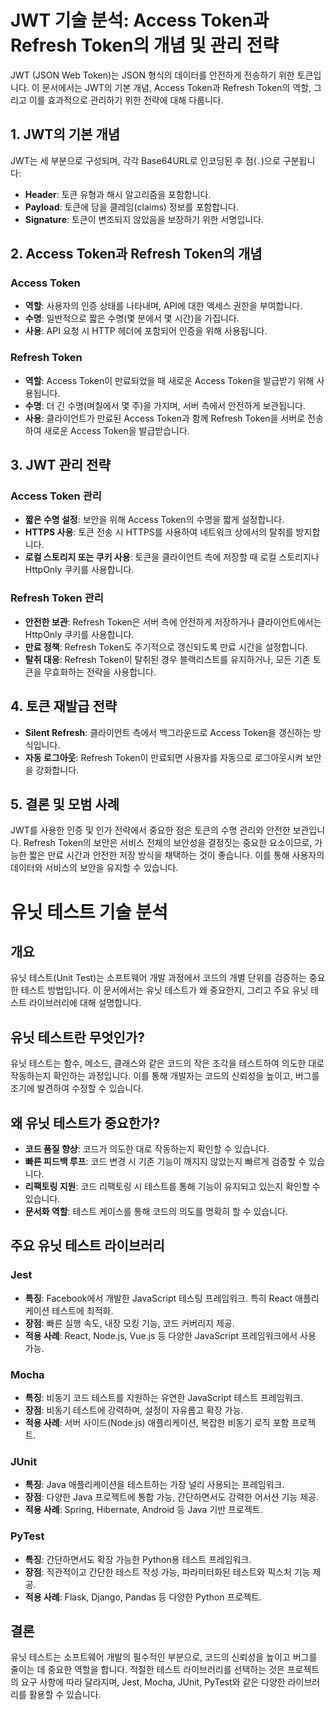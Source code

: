 # JWT 기술 분석: Access Token과 Refresh Token의 개념 및 관리 전략

JWT (JSON Web Token)는 JSON 형식의 데이터를 안전하게 전송하기 위한 토큰입니다. 이 문서에서는 JWT의 기본 개념, Access Token과 Refresh Token의 역할, 그리고 이를 효과적으로 관리하기 위한 전략에 대해 다룹니다.

## 1. JWT의 기본 개념
JWT는 세 부분으로 구성되며, 각각 Base64URL로 인코딩된 후 점(`.`)으로 구분됩니다:

- **Header**: 토큰 유형과 해시 알고리즘을 포함합니다.
- **Payload**: 토큰에 담을 클레임(claims) 정보를 포함합니다.
- **Signature**: 토큰이 변조되지 않았음을 보장하기 위한 서명입니다.

## 2. Access Token과 Refresh Token의 개념

### Access Token
- **역할**: 사용자의 인증 상태를 나타내며, API에 대한 액세스 권한을 부여합니다.
- **수명**: 일반적으로 짧은 수명(몇 분에서 몇 시간)을 가집니다.
- **사용**: API 요청 시 HTTP 헤더에 포함되어 인증을 위해 사용됩니다.

### Refresh Token
- **역할**: Access Token이 만료되었을 때 새로운 Access Token을 발급받기 위해 사용됩니다.
- **수명**: 더 긴 수명(며칠에서 몇 주)을 가지며, 서버 측에서 안전하게 보관됩니다.
- **사용**: 클라이언트가 만료된 Access Token과 함께 Refresh Token을 서버로 전송하여 새로운 Access Token을 발급받습니다.

## 3. JWT 관리 전략

### Access Token 관리
- **짧은 수명 설정**: 보안을 위해 Access Token의 수명을 짧게 설정합니다.
- **HTTPS 사용**: 토큰 전송 시 HTTPS를 사용하여 네트워크 상에서의 탈취를 방지합니다.
- **로컬 스토리지 또는 쿠키 사용**: 토큰을 클라이언트 측에 저장할 때 로컬 스토리지나 HttpOnly 쿠키를 사용합니다.

### Refresh Token 관리
- **안전한 보관**: Refresh Token은 서버 측에 안전하게 저장하거나 클라이언트에서는 HttpOnly 쿠키를 사용합니다.
- **만료 정책**: Refresh Token도 주기적으로 갱신되도록 만료 시간을 설정합니다.
- **탈취 대응**: Refresh Token이 탈취된 경우 블랙리스트를 유지하거나, 모든 기존 토큰을 무효화하는 전략을 사용합니다.

## 4. 토큰 재발급 전략

- **Silent Refresh**: 클라이언트 측에서 백그라운드로 Access Token을 갱신하는 방식입니다.
- **자동 로그아웃**: Refresh Token이 만료되면 사용자를 자동으로 로그아웃시켜 보안을 강화합니다.

## 5. 결론 및 모범 사례
JWT를 사용한 인증 및 인가 전략에서 중요한 점은 토큰의 수명 관리와 안전한 보관입니다. Refresh Token의 보안은 서비스 전체의 보안성을 결정짓는 중요한 요소이므로, 가능한 짧은 만료 시간과 안전한 저장 방식을 채택하는 것이 좋습니다. 이를 통해 사용자의 데이터와 서비스의 보안을 유지할 수 있습니다.

# 유닛 테스트 기술 분석

## 개요

유닛 테스트(Unit Test)는 소프트웨어 개발 과정에서 코드의 개별 단위를 검증하는 중요한 테스트 방법입니다. 이 문서에서는 유닛 테스트가 왜 중요한지, 그리고 주요 유닛 테스트 라이브러리에 대해 설명합니다.

## 유닛 테스트란 무엇인가?

유닛 테스트는 함수, 메소드, 클래스와 같은 코드의 작은 조각을 테스트하여 의도한 대로 작동하는지 확인하는 과정입니다. 이를 통해 개발자는 코드의 신뢰성을 높이고, 버그를 조기에 발견하여 수정할 수 있습니다.

## 왜 유닛 테스트가 중요한가?

- **코드 품질 향상**: 코드가 의도한 대로 작동하는지 확인할 수 있습니다.
- **빠른 피드백 루프**: 코드 변경 시 기존 기능이 깨지지 않았는지 빠르게 검증할 수 있습니다.
- **리팩토링 지원**: 코드 리팩토링 시 테스트를 통해 기능이 유지되고 있는지 확인할 수 있습니다.
- **문서화 역할**: 테스트 케이스를 통해 코드의 의도를 명확히 할 수 있습니다.

## 주요 유닛 테스트 라이브러리

### Jest
- **특징**: Facebook에서 개발한 JavaScript 테스팅 프레임워크. 특히 React 애플리케이션 테스트에 최적화.
- **장점**: 빠른 실행 속도, 내장 모킹 기능, 코드 커버리지 제공.
- **적용 사례**: React, Node.js, Vue.js 등 다양한 JavaScript 프레임워크에서 사용 가능.

### Mocha
- **특징**: 비동기 코드 테스트를 지원하는 유연한 JavaScript 테스트 프레임워크.
- **장점**: 비동기 테스트에 강력하며, 설정이 자유롭고 확장 가능.
- **적용 사례**: 서버 사이드(Node.js) 애플리케이션, 복잡한 비동기 로직 포함 프로젝트.

### JUnit
- **특징**: Java 애플리케이션을 테스트하는 가장 널리 사용되는 프레임워크.
- **장점**: 다양한 Java 프로젝트에 통합 가능, 간단하면서도 강력한 어서션 기능 제공.
- **적용 사례**: Spring, Hibernate, Android 등 Java 기반 프로젝트.

### PyTest
- **특징**: 간단하면서도 확장 가능한 Python용 테스트 프레임워크.
- **장점**: 직관적이고 간단한 테스트 작성 가능, 파라미터화된 테스트와 픽스처 기능 제공.
- **적용 사례**: Flask, Django, Pandas 등 다양한 Python 프로젝트.

## 결론

유닛 테스트는 소프트웨어 개발의 필수적인 부분으로, 코드의 신뢰성을 높이고 버그를 줄이는 데 중요한 역할을 합니다. 적절한 테스트 라이브러리를 선택하는 것은 프로젝트의 요구 사항에 따라 달라지며, Jest, Mocha, JUnit, PyTest와 같은 다양한 라이브러리를 활용할 수 있습니다.



